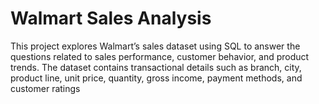 # Walmart Sales Analysis
This project explores Walmart’s sales dataset using SQL to answer the questions related to sales performance, customer behavior, and product trends. The dataset contains transactional details such as branch, city, product line, unit price, quantity, gross income, payment methods, and customer ratings

